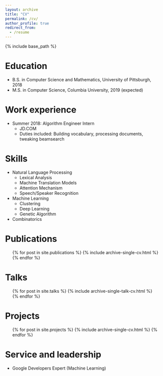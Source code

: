 ```yaml
---
layout: archive
title: "CV"
permalink: /cv/
author_profile: true
redirect_from:
  - /resume
---
```


{% include base_path %}

Education
======
* B.S. in Computer Science and Mathematics, University of Pittsburgh, 2018
* M.S. in Computer Science, Columbia University, 2019 (expected)

Work experience
======
* Summer 2018: Algorithm Engineer Intern
  * JD.COM
  * Duties included: Building vocabulary, processing documents, tweaking beamsearch
  
Skills
======
* Natural Language Processing
  * Lexical Analysis
  * Machine Translation Models
  * Attention Mechanism
  * Speech/Speaker Recognition
* Machine Learning
  * Clustering
  * Deep Learning
  * Genetic Algorithm
* Combinatorics

Publications
======
  <ul>{% for post in site.publications %}
    {% include archive-single-cv.html %}
  {% endfor %}</ul>
  
Talks
======
  <ul>{% for post in site.talks %}
    {% include archive-single-talk-cv.html %}
  {% endfor %}</ul>
  
Projects
======
  <ul>{% for post in site.projects %}
    {% include archive-single-cv.html %}
  {% endfor %}</ul>
  
Service and leadership
======
* Google Developers Expert (Machine Learning)
